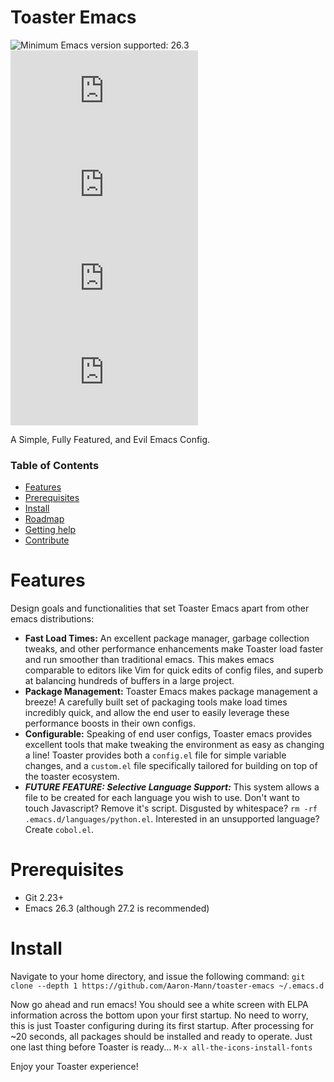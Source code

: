 # Toaster Emacs

![Minimum Emacs version supported: 26.3 ](https://img.shields.io/badge/Supports-Emacs_26.3+-blueviolet.svg?style=flat-square&logo=GNU%20Emacs&logoColor=white)
[![GitHub issues](https://img.shields.io/github/issues/Aaron-Mann/.emacs.d)](https://github.com/Aaron-Mann/.emacs.d/issues)
[![GitHub forks](https://img.shields.io/github/forks/Aaron-Mann/.emacs.d)](https://github.com/Aaron-Mann/.emacs.d/network)
[![GitHub stars](https://img.shields.io/github/stars/Aaron-Mann/.emacs.d)](https://github.com/Aaron-Mann/.emacs.d/stargazers)
[![GitHub license](https://img.shields.io/github/license/Aaron-Mann/.emacs.d)](https://github.com/Aaron-Mann/.emacs.d/blob/main/LICENSE)

A Simple, Fully Featured, and Evil Emacs Config.

### Table of Contents

- [Features](#features)
- [Prerequisites](#prerequisites)
- [Install](#install)
- [Roadmap](#roadmap)
- [Getting help](#getting-help)
- [Contribute](#contribute)

# Features

Design goals and functionalities that set Toaster Emacs apart from other emacs distributions:
- **Fast Load Times:** An excellent package manager, garbage collection tweaks, and other performance enhancements make Toaster load faster and run smoother than traditional emacs. This makes emacs comparable to editors like Vim for quick edits of config files, and superb at balancing hundreds of buffers in a large project.
- **Package Management:** Toaster Emacs makes package management a breeze! A carefully built set of packaging tools make load times incredibly quick, and allow the end user to easily leverage these performance boosts in their own configs.
- **Configurable:** Speaking of end user configs, Toaster emacs provides excellent tools that make tweaking the environment as easy as changing a line! Toaster provides both a `config.el` file for simple variable changes, and a `custom.el` file specifically tailored for building on top of the toaster ecosystem.
- ***FUTURE FEATURE: Selective Language Support:*** This system allows a file to be created for each language you wish to use. Don't want to touch Javascript? Remove it's script. Disgusted by whitespace? `rm -rf .emacs.d/languages/python.el`. Interested in an unsupported language? Create `cobol.el`.

# Prerequisites
- Git 2.23+
- Emacs 26.3 (although 27.2 is recommended)

# Install

Navigate to your home directory, and issue the following command:
`git clone --depth 1 https://github.com/Aaron-Mann/toaster-emacs ~/.emacs.d`

Now go ahead and run emacs! You should see a white screen with ELPA information across the bottom upon your first startup. No need to worry, this is just Toaster configuring during its first startup. After processing for ~20 seconds, all packages should be installed and ready to operate. Just one last thing before Toaster is ready...
`M-x all-the-icons-install-fonts`

Enjoy your Toaster experience!
